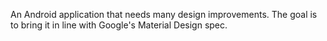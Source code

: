 An Android application that needs many design improvements. The goal is to bring it in line with Google's Material Design spec.
